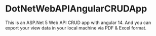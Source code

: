 # DotNetWebAPIAngularCRUDApp
This is an ASP.Net 5 Web API CRUD app with angular 14. And you can export your view data in your local machine via PDF &amp; Excel format.

